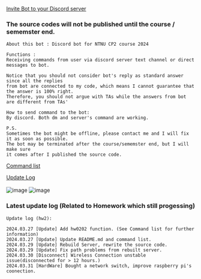 [Invite Bot to your Discord server](https://discord.com/oauth2/authorize?client_id=1219295687204667433&permissions=8&scope=bot)<br>
### The source codes will not be published until the course / sememster end.
```
About this bot : Discord bot for NTNU CP2 course 2024

Functions :
Receiving commands from user via discord server text channel or direct messages to bot.

Notice that you should not consider bot's reply as standard answer since all the replies
from bot are connected to my code, which means I cannot guarantee that the answer is 100% right.
Therefore, you should not argue with TAs while the answers from bot are different from TAs'

How to send command to the bot:
By discord. Both dm and server's command are working.

P.S.
Sometimes the bot might be offline, please contact me and I will fix it as soon as possible.
The bot may be terminated after the course/sememster end, but I will make sure
it comes after I published the source code.
```
[Command list](https://github.com/NaoCoding/NTNU_CP2_2024_bot/blob/main/command_list.md) <br>

[Update Log](https://github.com/NaoCoding/NTNU_CP2_2024_bot/blob/main/Update_log.md)<br> <br>
![image](https://github.com/NaoCoding/NTNU_CP2_2024_bot/assets/86964895/d35af353-3e80-427c-8021-00e3b43aa7c9)
![image](https://github.com/NaoCoding/NTNU_CP2_2024_bot/assets/86964895/5b32c301-76cd-48b1-8bd4-c91c9cf0f1ad)


### Latest update log (Related to Homework which still progessing)
```
Update log (hw2):

2024.03.27 [Update] Add hw0202 function. (See Command list for further information)
2024.03.27 [Update] Update README.md and command list.
2024.03.29 [Update] Rebuild Server, rewrite the source code.
2024.03.29 [Update] Fix path problems from rebuilt server.
2024.03.30 [Disconnect] Wireless Connection unstable issue(disconnected for > 12 hours.)
2024.03.31 [HardWare] Bought a network switch, improve raspberry pi's coonection.
```




